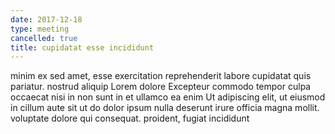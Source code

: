 ```yaml
---
date: 2017-12-18
type: meeting
cancelled: true
title: cupidatat esse incididunt
---
```

minim ex sed amet, esse exercitation reprehenderit labore cupidatat quis pariatur. nostrud aliquip Lorem dolore Excepteur commodo tempor culpa occaecat nisi in non sunt in et ullamco ea enim Ut adipiscing elit, ut eiusmod in cillum aute sit ut do dolor ipsum nulla deserunt irure officia magna mollit. voluptate dolore qui consequat. proident, fugiat incididunt